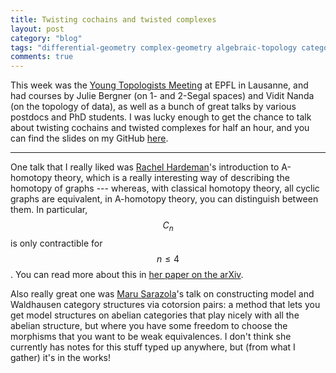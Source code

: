 ```yaml
---
title: Twisting cochains and twisted complexes
layout: post
category: "blog"
tags: "differential-geometry complex-geometry algebraic-topology category-theory homotopy-theory"
comments: true
---
```


This week was the [Young Topologists Meeting](https://ytm2019.epfl.ch) at EPFL in Lausanne, and had courses by Julie Bergner (on 1- and 2-Segal spaces) and Vidit Nanda (on the topology of data), as well as a bunch of great talks by various postdocs and PhD students. I was lucky enough to get the chance to talk about twisting cochains and twisted complexes for half an hour, and you can find the slides on my GitHub [here](https://github.com/thosgood/papers/blob/master/twisting-cochains-YTM19/twisting-cochains-YTM19-handout.pdf).

<!--more-->
---

One talk that I really liked was [Rachel Hardeman](http://math.ucalgary.ca/math_unitis/profiles/1-7046986)'s introduction to A-homotopy theory, which is a really interesting way of describing the homotopy of graphs --- whereas, with classical homotopy theory, all cyclic graphs are equivalent, in A-homotopy theory, you can distinguish between them. In particular, $$C_n$$ is only contractible for $$n\leqslant4$$. You can read more about this in [her paper on the arXiv](https://arxiv.org/abs/1904.12065).

Also really great one was [Maru Sarazola](http://pi.math.cornell.edu/~maru/index.html)'s talk on constructing model and Waldhausen category structures via cotorsion pairs: a method that lets you get model structures on abelian categories that play nicely with all the abelian structure, but where you have some freedom to choose the morphisms that you want to be weak equivalences. I don't think she currently has notes for this stuff typed up anywhere, but (from what I gather) it's in the works!